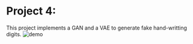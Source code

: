 # Project 4:
This project implements a GAN and a VAE to generate fake hand-writting digits.
![demo](https://github.com/YufeiHu/STATS-M232A-Statistical-Modeling-in-Vision-and-Cognition/blob/master/project4/demo.png)
